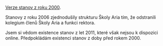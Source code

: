 [Verze stanov z roku 2000](https://web.archive.org/web/20040802233021/http://ario.mladez.cz/index.asp?txt=stanovy).

Stanovy z roku 2006 zjednodušily strukturu Školy Aria tím, že odstranili kolegium členů Školy Aria a funkci rektora.

Jsem si vědom existence stanov z let 2011, které však nejsou k dispozici online. Předpokládám existenci stanov z doby před rokem 2000.
